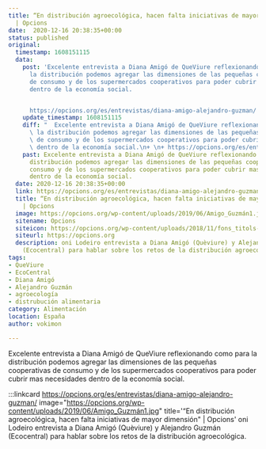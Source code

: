```yaml
---
title: “En distribución agroecológica, hacen falta iniciativas de mayor dimensión"
  | Opcions
date:  2020-12-16 20:38:35+00:00
status: published
original:
  timestamp: 1608151115
  data:
    post: 'Excelente entrevista a Diana Amigó de QueViure reflexionando como para
      la distribución podemos agregar las dimensiones de las pequeñas cooperativas
      de consumo y de los supermercados cooperativos para poder cubrir mas necesidades
      dentro de la economía social.


      https://opcions.org/es/entrevistas/diana-amigo-alejandro-guzman/'
    update_timestamp: 1608151115
    diff: "  Excelente entrevista a Diana Amigó de QueViure reflexionando como para\
      \ la distribución podemos agregar las dimensiones de las pequeñas cooperativas\
      \ de consumo y de los supermercados cooperativos para poder cubrir mas necesidades\
      \ dentro de la economía social.\n+ \n+ https://opcions.org/es/entrevistas/diana-amigo-alejandro-guzman/"
    past: Excelente entrevista a Diana Amigó de QueViure reflexionando como para la
      distribución podemos agregar las dimensiones de las pequeñas cooperativas de
      consumo y de los supermercados cooperativos para poder cubrir mas necesidades
      dentro de la economía social.
  date: 2020-12-16 20:38:35+00:00
  link: https://opcions.org/es/entrevistas/diana-amigo-alejandro-guzman/
  title: “En distribución agroecológica, hacen falta iniciativas de mayor dimensión"
    | Opcions
  image: https://opcions.org/wp-content/uploads/2019/06/Amigo_Guzmán1.jpg
  sitename: Opcions
  siteicon: https://opcions.org/wp-content/uploads/2018/11/fons_titols-50x50.png
  siteurl: https://opcions.org
  description: oni Lodeiro entrevista a Diana Amigó (Quèviure) y Alejandro Guzmán
    (Ecocentral) para hablar sobre los retos de la distribución agroecológica.
tags:
- QueViure
- EcoCentral
- Diana Amigó
- Alejandro Guzmán
- agroecología
- distrubución alimentaria
category: Alimentación
location: España
author: vokimon

---
```

Excelente entrevista a Diana Amigó de QueViure reflexionando como para la distribución podemos agregar las dimensiones de las pequeñas cooperativas de consumo y de los supermercados cooperativos para poder cubrir mas necesidades dentro de la economía social.

:::linkcard https://opcions.org/es/entrevistas/diana-amigo-alejandro-guzman/ image="https://opcions.org/wp-content/uploads/2019/06/Amigo_Guzmán1.jpg" title='“En distribución agroecológica, hacen falta iniciativas de mayor dimensión" | Opcions'
    oni Lodeiro entrevista a Diana Amigó (Quèviure) y Alejandro Guzmán (Ecocentral) para hablar sobre los retos de la distribución agroecológica.

